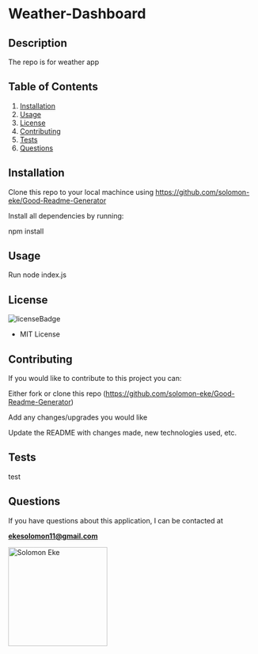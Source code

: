 
# Weather-Dashboard

## Description
The repo is for weather app

## Table of Contents
1. [Installation](#installation)
2. [Usage](#usage)
3. [License](#license)
4. [Contributing](#contributing)
5. [Tests](#tests)
6. [Questions](#questions)

## Installation
<p id='installation'></p>

Clone this repo to your local machince using https://github.com/solomon-eke/Good-Readme-Generator

Install all dependencies by running:

npm install

## Usage
<p id='usage'></p>
Run
node index.js

## License
<p id='license'></p>

<img alt='licenseBadge' src='https://img.shields.io/badge/License-MIT License-BLUE'>
  
- MIT License

## Contributing
<p id='contributing'></p>

  If you would like to contribute to this project you can:

Either fork or clone this repo (https://github.com/solomon-eke/Good-Readme-Generator)

Add any changes/upgrades you would like

Update the README with changes made, new technologies used, etc.

## Tests
<p id='tests'></p>

  test

## Questions
<p id='questions'></p>

If you have questions about this application, I can be contacted at 
  
**ekesolomon11@gmail.com**

<img src="https://avatars1.githubusercontent.com/u/52632968?v=4" alt="Solomon Eke" style='width: 200px; height: 200px;'>

